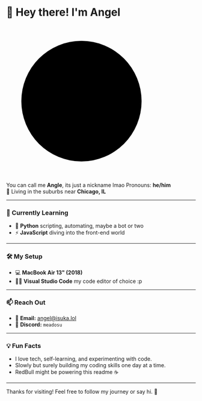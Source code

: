# 👋 Hey there! I'm Angel

<svg width="400" height="400">
        <circle cx="200" cy="200" r="20"></circle>
        <circle cx="200" cy="200" r="40"></circle>
        <circle cx="200" cy="200" r="80"></circle>
        <circle cx="200" cy="200" r="120"></circle>
        <circle cx="200" cy="200" r="160"></circle>
      </svg>

You can call me **Angle**, its just a nickname lmao 
Pronouns: **he/him**  
📍 Living in the suburbs near **Chicago, IL**

---

### 🌱 Currently Learning
- 🐍 **Python**  scripting, automating, maybe a bot or two
- ⚡ **JavaScript**  diving into the front-end world

---

### 🛠️ My Setup
- 💻 **MacBook Air 13" (2018)**
- 🧑‍💻 **Visual Studio Code**  my code editor of choice :p

---

### 📫 Reach Out
- 📧 **Email:** [angel@isuka.lol](mailto:angel@isuka.lol)  
- 💬 **Discord:** `meadosu`

---

### 💡 Fun Facts
- I love tech, self-learning, and experimenting with code.
- Slowly but surely building my coding skills one day at a time.
- RedBull might be powering this readme ☕

---

Thanks for visiting! Feel free to follow my journey or say hi. 🚀
